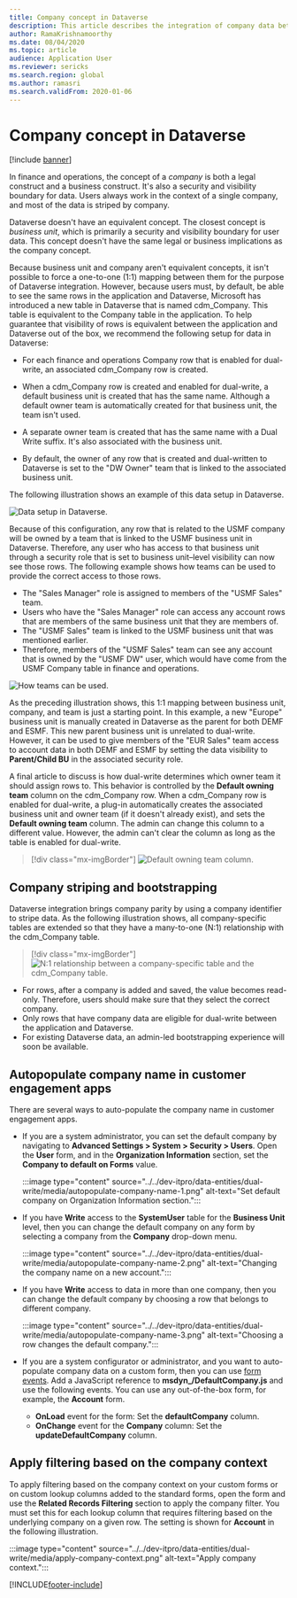 ```yaml
---
title: Company concept in Dataverse
description: This article describes the integration of company data between finance and operations and Dataverse.
author: RamaKrishnamoorthy
ms.date: 08/04/2020
ms.topic: article
audience: Application User
ms.reviewer: sericks
ms.search.region: global
ms.author: ramasri
ms.search.validFrom: 2020-01-06
---
```


# Company concept in Dataverse

[!include [banner](../../../finance/includes/banner.md)]




In finance and operations, the concept of a *company* is both a legal construct and a business construct. It's also a security and visibility boundary for data. Users always work in the context of a single company, and most of the data is striped by company.

Dataverse doesn't have an equivalent concept. The closest concept is *business unit*, which is primarily a security and visibility boundary for user data. This concept doesn't have the same legal or business implications as the company concept.

Because business unit and company aren't equivalent concepts, it isn't possible to force a one-to-one (1:1) mapping between them for the purpose of Dataverse integration. However, because users must, by default, be able to see the same rows in the application and Dataverse, Microsoft has introduced a new table in Dataverse that is named cdm\_Company. This table is equivalent to the Company table in the application. To help guarantee that visibility of rows is equivalent between the application and Dataverse out of the box, we recommend the following setup for data in Dataverse:

+ For each finance and operations Company row that is enabled for dual-write, an associated cdm\_Company row is created.

+ When a cdm\_Company row is created and enabled for dual-write, a default business unit is created that has the same name. Although a default owner team is automatically created for that business unit, the team isn't used.
+ A separate owner team is created that has the same name with a Dual Write suffix. It's also associated with the business unit.

+ By default, the owner of any row that is created and dual-written to Dataverse is set to the "DW Owner" team that is linked to the associated business unit.

The following illustration shows an example of this data setup in Dataverse.

![Data setup in Dataverse.](../../dev-itpro/data-entities/dual-write/media/dual-write-company-1.png)

Because of this configuration, any row that is related to the USMF company will be owned by a team that is linked to the USMF business unit in Dataverse. Therefore, any user who has access to that business unit through a security role that is set to business unit–level visibility can now see those rows. The following example shows how teams can be used to provide the correct access to those rows.

+ The "Sales Manager" role is assigned to members of the "USMF Sales" team.
+ Users who have the "Sales Manager" role can access any account rows that are members of the same business unit that they are members of.
+ The "USMF Sales" team is linked to the USMF business unit that was mentioned earlier.
+ Therefore, members of the "USMF Sales" team can see any account that is owned by the "USMF DW" user, which would have come from the USMF Company table in finance and operations.

![How teams can be used.](../../dev-itpro/data-entities/dual-write/media/dual-write-company-2.png)

As the preceding illustration shows, this 1:1 mapping between business unit, company, and team is just a starting point. In this example, a new "Europe" business unit is manually created in Dataverse as the parent for both DEMF and ESMF. This new parent business unit is unrelated to dual-write. However, it can be used to give members of the "EUR Sales" team access to account data in both DEMF and ESMF by setting the data visibility to **Parent/Child BU** in the associated security role.

A final article to discuss is how dual-write determines which owner team it should assign rows to. This behavior is controlled by the **Default owning team** column on the cdm\_Company row. When a cdm\_Company row is enabled for dual-write, a plug-in automatically creates the associated business unit and owner team (if it doesn't already exist), and sets the **Default owning team** column. The admin can change this column to a different value. However, the admin can't clear the column as long as the table is enabled for dual-write.

> [!div class="mx-imgBorder"]
![Default owning team column.](../../dev-itpro/data-entities/dual-write/media/dual-write-default-owning-team.jpg)

## Company striping and bootstrapping

Dataverse integration brings company parity by using a company identifier to stripe data. As the following illustration shows, all company-specific tables are extended so that they have a many-to-one (N:1) relationship with the cdm\_Company table.

> [!div class="mx-imgBorder"]
![N:1 relationship between a company-specific table and the cdm_Company table.](../../dev-itpro/data-entities/dual-write/media/dual-write-bootstrapping.png)

+ For rows, after a company is added and saved, the value becomes read-only. Therefore, users should make sure that they select the correct company.
+ Only rows that have company data are eligible for dual-write between the application and Dataverse.
+ For existing Dataverse data, an admin-led bootstrapping experience will soon be available.


## Autopopulate company name in customer engagement apps

There are several ways to auto-populate the company name in customer engagement apps.

+ If you are a system administrator, you can set the default company by navigating to **Advanced Settings > System > Security > Users**. Open the **User** form, and in the **Organization Information** section, set the **Company to default on Forms** value.

    :::image type="content" source="../../dev-itpro/data-entities/dual-write/media/autopopulate-company-name-1.png" alt-text="Set default company on Organization Information section.":::

+ If you have **Write** access to the **SystemUser** table for the **Business Unit** level, then you can change the default company on any form by selecting a company from the **Company** drop-down menu.

    :::image type="content" source="../../dev-itpro/data-entities/dual-write/media/autopopulate-company-name-2.png" alt-text="Changing the company name on a new account.":::

+ If you have **Write** access to data in more than one company, then you can change the default company by choosing a row that belongs to different company.

    :::image type="content" source="../../dev-itpro/data-entities/dual-write/media/autopopulate-company-name-3.png" alt-text="Choosing a row changes the default company.":::

+ If you are a system configurator or administrator, and you want to auto-populate company data on a custom form, then you can use [form events](/powerapps/developer/model-driven-apps/clientapi/events-forms-grids). Add a JavaScript reference to **msdyn_/DefaultCompany.js** and use the following events. You can use any out-of-the-box form, for example, the **Account** form.

    + **OnLoad** event for the form: Set the **defaultCompany** column.
    + **OnChange** event for the **Company** column: Set the **updateDefaultCompany** column.

## Apply filtering based on the company context

To apply filtering based on the company context on your custom forms or on custom lookup columns added to the standard forms, open the form and use the **Related Records Filtering** section to apply the company filter. You must set this for each lookup column that requires filtering based on the underlying company on a given row. The setting is shown for **Account** in the following illustration.

:::image type="content" source="../../dev-itpro/data-entities/dual-write/media/apply-company-context.png" alt-text="Apply company context.":::



[!INCLUDE[footer-include](../../../includes/footer-banner.md)]
